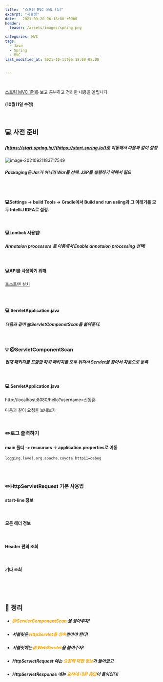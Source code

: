 ```yaml
---
title:  "스프링 MVC 실습 [1]"
excerpt: "서블릿"
date:   2021-09-20 06:18:00 +0900
header:
  teaser: /assets/images/spring.png

categories: MVC
tags:
  - Java
  - Spring
  - MVC
last_modified_at: 2021-10-11T06:18:00-05:00


---
```


<br/>

[스프링 MVC 1편](https://www.inflearn.com/course/%EC%8A%A4%ED%94%84%EB%A7%81-mvc-1/dashboard)를 보고 공부하고 정리한 내용을 올립니다

#### (10월11일 수정)

<br/>

## 💻 사전 준비

##### [https://start.spring.io/](https://start.spring.io/)로 이동해서 다음과 같이 설정

![image-20210921183717549](https://raw.githubusercontent.com/ShinDongHun1/image_repo/main/img/image-20210921183717549.png)

##### Packaging은 Jar가 아니라 War를 선택.  JSP를 실행하기 위해서 필요

<br/>

<br/>

#### 💻Settings -> build Tools -> Gradle에서 Build and run usiing과 그 아래거를 모두 IntelliJ IDEA로 설정.

<br/>

#### 💻Lombok 사용법!

##### Annotaion processors 로 이동해서 Enable annotaion processing 선택!

<br/>

#### 💻API를 사용하기 위해

[포스트맨 설치](https://www.postman.com/downloads/)

<br/>

<br/>

#### 💻 ServletApplication.java

<script src="https://gist.github.com/ShinDongHun1/3beaf7c74a43487f0c3dc2089eb2529f.js"></script>

##### 다음과 같이 @ServletComponetScan을 붙여준다.

<br/>

### 💡 @ServletComponentScan

##### 현재 패키지를 포함한 하위 패키지를 모두 뒤져서 Servlet을 찾아서 자동으로 등록

<br/>

#### 💻 ServletApplication.java

<script src="https://gist.github.com/ShinDongHun1/c732fa4b734b083ba708782324f6e77b.js"></script>

http://localhost:8080/hello?username=신동훈

다음과 같이 요청을 보내보자

<br/>

### ✏️로그 출력하기

#### main 폴더 -> resources -> application.properties로 이동

```
logging.level.org.apache.coyote.http11=debug
```

<br/>

<br/>

### ✏️HttpServletRequest 기본 사용법

#### start-line 정보

<script src="https://gist.github.com/ShinDongHun1/093b309790107e5d238eadadef5e2fe0.js"></script>

<br/>

#### 모든 헤더 정보

<script src="https://gist.github.com/ShinDongHun1/ee21cb47db852c21dccfa6932a43da42.js"></script>

<br/>

#### Header 편의 조회

<script src="https://gist.github.com/ShinDongHun1/10d5e9a2cbc4a5075f388db45dfd6808.js"></script>

<br/>

#### 기타 조회

<script src="https://gist.github.com/ShinDongHun1/d8c44824129aba4f19ab1e3ba9934f7c.js"></script>

<br/>

<br/>

<br/>

## 🧾 정리

- ##### <span style="color:orange"> @ServletComponentScan</span> 을 달아주자!


- ##### 서블릿은 <span style="color:orange">HttpServlet을 상속</span>받아야 한다!


- ##### 서블릿에는 <span style="color:orange">@WebServlet</span>을 붙여주자!

- ##### HttpServletRequest 에는 <span style="color:orange">요청에 대한 정보</span>가 들어있고

- ##### HttpServletResponse 에는 <span style="color:orange">요청에 대한 응답</span>이 들어있다!
